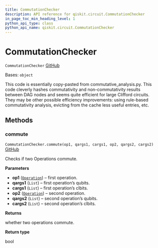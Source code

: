 ```yaml
---
title: CommutationChecker
description: API reference for qiskit.circuit.CommutationChecker
in_page_toc_min_heading_level: 1
python_api_type: class
python_api_name: qiskit.circuit.CommutationChecker
---
```


# CommutationChecker

<span id="qiskit.circuit.CommutationChecker" />

`CommutationChecker` [GitHub](https://github.com/qiskit/qiskit/tree/stable/0.22/qiskit/circuit/commutation_checker.py "view source code")

Bases: `object`

This code is essentially copy-pasted from commutative\_analysis.py. This code cleverly hashes commutativity and non-commutativity results between DAG nodes and seems quite efficient for large Clifford circuits. They may be other possible efficiency improvements: using rule-based commutativity analysis, evicting from the cache less useful entries, etc.

## Methods

### commute

<span id="qiskit.circuit.CommutationChecker.commute" />

`CommutationChecker.commute(op1, qargs1, cargs1, op2, qargs2, cargs2)` [GitHub](https://github.com/qiskit/qiskit/tree/stable/0.22/qiskit/circuit/commutation_checker.py "view source code")

Checks if two Operations commute.

**Parameters**

*   **op1** ([`Operation`](qiskit.circuit.Operation "qiskit.circuit.operation.Operation")) – first operation.
*   **qargs1** (`List`) – first operation’s qubits.
*   **cargs1** (`List`) – first operation’s clbits.
*   **op2** ([`Operation`](qiskit.circuit.Operation "qiskit.circuit.operation.Operation")) – second operation.
*   **qargs2** (`List`) – second operation’s qubits.
*   **cargs2** (`List`) – second operation’s clbits.

**Returns**

whether two operations commute.

**Return type**

bool

